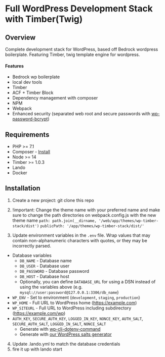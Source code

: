 # Full WordPress Development Stack with Timber(Twig)
## Overview
Complete development stack for WordPress, based off Bedrock wordpress boilerplate. Featuring Timber, twig template engine for wordpress.

#### Features
- Bedrock wp boilerplate
- local dev tools
- Timber
- ACF + Timber Block
- Dependency management with composer
- NPM
- Webpack
- Enhanced security (separated web root and secure passwords with [wp-password-bcrypt](https://github.com/roots/wp-password-bcrypt))


## Requirements

- PHP >= 7.1
- Composer - [Install](https://getcomposer.org/doc/00-intro.md#installation-linux-unix-osx)
- Node >= 14
- Timber >= 1.0.3
- Lando
- Docker

## Installation

1. Create a new project:
  git clone this repo

2. !important: Change the theme name with your preferred name and make sure to change the path directories on webpack.config.js with the new theme name
    `path: path.join(__dirname, '/web/app/themes/wp-timber-stack/dist')`
    `publicPath: '/app/themes/wp-timber-stack/dist/'`

3. Update environment variables in the `.env` file. Wrap values that may contain non-alphanumeric characters with quotes, or they may be incorrectly parsed.

- Database variables
  - `DB_NAME` - Database name
  - `DB_USER` - Database user
  - `DB_PASSWORD` - Database password
  - `DB_HOST` - Database host
  - Optionally, you can define `DATABASE_URL` for using a DSN instead of using the variables above (e.g. `mysql://user:password@127.0.0.1:3306/db_name`)
- `WP_ENV` - Set to environment (`development`, `staging`, `production`)
- `WP_HOME` - Full URL to WordPress home (https://example.com)
- `WP_SITEURL` - Full URL to WordPress including subdirectory (https://example.com/wp)
- `AUTH_KEY`, `SECURE_AUTH_KEY`, `LOGGED_IN_KEY`, `NONCE_KEY`, `AUTH_SALT`, `SECURE_AUTH_SALT`, `LOGGED_IN_SALT`, `NONCE_SALT`
  - Generate with [wp-cli-dotenv-command](https://github.com/aaemnnosttv/wp-cli-dotenv-command)
  - Generate with [our WordPress salts generator](https://roots.io/salts.html)

4. Update .lando.yml to match the database credentials
5. fire it up with lando start


